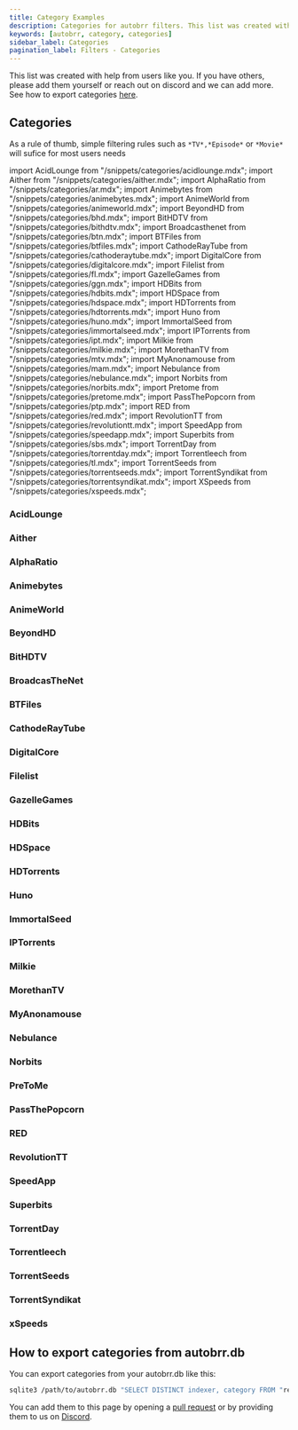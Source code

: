 ```yaml
---
title: Category Examples
description: Categories for autobrr filters. This list was created with help from users like you. If you have others, please add them yourself or reach out on discord and we can add more.
keywords: [autobrr, category, categories]
sidebar_label: Categories
pagination_label: Filters - Categories
---
```


This list was created with help from users like you. If you have others, please add them yourself or reach out on discord and we can add more. See how to export categories [here](#how-to-export-categories-from-autobrrdb).

## Categories

As a rule of thumb, simple filtering rules such as `*TV*,*Episode*` or `*Movie*` will sufice for most users needs

import AcidLounge from "/snippets/categories/acidlounge.mdx";
import Aither from "/snippets/categories/aither.mdx";
import AlphaRatio from "/snippets/categories/ar.mdx";
import Animebytes from "/snippets/categories/animebytes.mdx";
import AnimeWorld from "/snippets/categories/animeworld.mdx";
import BeyondHD from "/snippets/categories/bhd.mdx";
import BitHDTV from "/snippets/categories/bithdtv.mdx";
import Broadcasthenet from "/snippets/categories/btn.mdx";
import BTFiles from "/snippets/categories/btfiles.mdx";
import CathodeRayTube from "/snippets/categories/cathoderaytube.mdx";
import DigitalCore from "/snippets/categories/digitalcore.mdx";
import Filelist from "/snippets/categories/fl.mdx";
import GazelleGames from "/snippets/categories/ggn.mdx";
import HDBits from "/snippets/categories/hdbits.mdx";
import HDSpace from "/snippets/categories/hdspace.mdx";
import HDTorrents from "/snippets/categories/hdtorrents.mdx";
import Huno from "/snippets/categories/huno.mdx";
import ImmortalSeed from "/snippets/categories/immortalseed.mdx";
import IPTorrents from "/snippets/categories/ipt.mdx";
import Milkie from "/snippets/categories/milkie.mdx";
import MorethanTV from "/snippets/categories/mtv.mdx";
import MyAnonamouse from "/snippets/categories/mam.mdx";
import Nebulance from "/snippets/categories/nebulance.mdx";
import Norbits from "/snippets/categories/norbits.mdx";
import Pretome from "/snippets/categories/pretome.mdx";
import PassThePopcorn from "/snippets/categories/ptp.mdx";
import RED from "/snippets/categories/red.mdx";
import RevolutionTT from "/snippets/categories/revolutiontt.mdx";
import SpeedApp from "/snippets/categories/speedapp.mdx";
import Superbits from "/snippets/categories/sbs.mdx";
import TorrentDay from "/snippets/categories/torrentday.mdx";
import Torrentleech from "/snippets/categories/tl.mdx";
import TorrentSeeds from "/snippets/categories/torrentseeds.mdx";
import TorrentSyndikat from "/snippets/categories/torrentsyndikat.mdx";
import XSpeeds from "/snippets/categories/xspeeds.mdx";

### AcidLounge

<AcidLounge />

### Aither

<Aither />

### AlphaRatio

<AlphaRatio />

### Animebytes

<Animebytes />

### AnimeWorld

<AnimeWorld />

### BeyondHD

<BeyondHD />

### BitHDTV

<BitHDTV />

### BroadcasTheNet

<Broadcasthenet />

### BTFiles

<BTFiles />

### CathodeRayTube

<CathodeRayTube />

### DigitalCore

<DigitalCore />

### Filelist

<Filelist />

### GazelleGames

<GazelleGames />

### HDBits

<HDBits />

### HDSpace

<HDSpace />

### HDTorrents

<HDTorrents />

### Huno

<Huno />

### ImmortalSeed

<ImmortalSeed />

### IPTorrents

<IPTorrents />

### Milkie

<Milkie />

### MorethanTV

<MorethanTV />

### MyAnonamouse

<MyAnonamouse />

### Nebulance

<Nebulance />

### Norbits

<Norbits />

### PreToMe

<Pretome />

### PassThePopcorn

<PassThePopcorn />

### RED

<RED />

### RevolutionTT

<RevolutionTT />

### SpeedApp

<SpeedApp />

### Superbits

<Superbits />

### TorrentDay

<TorrentDay />

### Torrentleech

<Torrentleech />

### TorrentSeeds

<TorrentSeeds />

### TorrentSyndikat

<TorrentSyndikat />

### xSpeeds

<XSpeeds />

## How to export categories from autobrr.db

You can export categories from your autobrr.db like this:

```bash
sqlite3 /path/to/autobrr.db "SELECT DISTINCT indexer, category FROM "release" ORDER BY indexer, category;" ".exit" > dump.txt
```

You can add them to this page by opening a [pull request](https://github.com/autobrr/autobrr.com/pulls) or by providing them to us on [Discord](https://discord.gg/WQ2eUycxyT).
